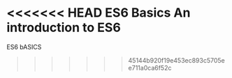 <<<<<<< HEAD
ES6 Basics
An introduction to ES6
=======
ES6 bASICS
>>>>>>> 45144b920f19e453ec893c5705ee711a0ca6f52c
